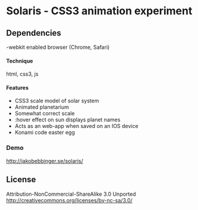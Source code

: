 Solaris - CSS3 animation experiment
======
## Dependencies
-webkit enabled browser (Chrome, Safari)

#### Technique
html, css3, js

#### Features
- CSS3 scale model of solar system
- Animated planetarium
- Somewhat correct scale
- :hover effect on sun displays planet names
- Acts as an web-app when saved on an IOS device
- Konami code easter egg

### Demo
http://jakobebbinger.se/solaris/

## License
Attribution-NonCommercial-ShareAlike 3.0 Unported 
http://creativecommons.org/licenses/by-nc-sa/3.0/

